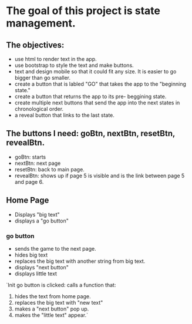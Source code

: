 # The goal of this project is state management.
## The objectives:
- use html to render text in the app. 
- use bootstrap to style the text and make buttons.
- text and design mobile so that it could fit any size. It is easier to go bigger than go smaller. 
- create a button that is labled "GO" that takes the app to the "beginning state."
- create a button that returns the app to its pre- beggining state. 
- create multiple next buttons that send the app into the next states in chronological order. 
- a reveal button that links to the last state. 

## The buttons I need: goBtn, nextBtn, resetBtn, revealBtn.
- goBtn: starts 
- nextBtn: next page
- resetBtn: back to main page.
- revealBtn: shows up if page 5 is visible and is the link between page 5 and page 6. 

## Home Page
- Displays "big text"
- displays a "go button"

### go button
- sends the game to the next page.
- hides big text 
- replaces the big text with another string from big text.
- displays "next button"
- displays little text

`Init
go button is clicked: calls a function that:
1. hides the text from home page.
2. replaces the big text with "new text"
3. makes a "next button" pop up.
4. makes the "little text" appear.`

